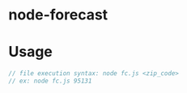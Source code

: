# node-forecast

# Usage
```javascript 
// file execution syntax: node fc.js <zip_code>
// ex: node fc.js 95131
```
